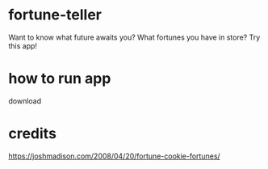 # fortune-teller
Want to know what future awaits you? What fortunes you have in store? Try this app!

# how to run app
download

# credits
https://joshmadison.com/2008/04/20/fortune-cookie-fortunes/
